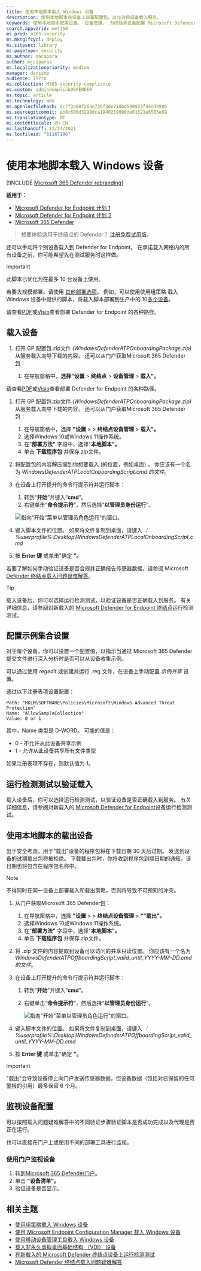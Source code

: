 ```yaml
---
title: 使用本地脚本载入 Windows 设备
description: 使用本地脚本在设备上部署配置包，以允许将设备载入服务。
keywords: 使用本地脚本配置设备， 设备管理， 为终结点设备配置 Microsoft Defender
search.appverid: met150
ms.prod: m365-security
ms.mktglfcycl: deploy
ms.sitesec: library
ms.pagetype: security
ms.author: macapara
author: mjcaparas
ms.localizationpriority: medium
manager: dansimp
audience: ITPro
ms.collection: M365-security-compliance
ms.custom: admindeeplinkDEFENDER
ms.topic: article
ms.technology: mde
ms.openlocfilehash: dc7f3a88f26ae738f3de718bd590933f44ed4906
ms.sourcegitcommit: eb8c600d3298dca1940259998de61621e6505e69
ms.translationtype: MT
ms.contentlocale: zh-CN
ms.lasthandoff: 11/24/2021
ms.locfileid: "61167186"
---
```

# <a name="onboard-windows-devices-using-a-local-script"></a>使用本地脚本载入 Windows 设备

[!INCLUDE [Microsoft 365 Defender rebranding](../../includes/microsoft-defender.md)]

**适用于：**
- [Microsoft Defender for Endpoint 计划 1](https://go.microsoft.com/fwlink/p/?linkid=2154037)
- [Microsoft Defender for Endpoint 计划 2](https://go.microsoft.com/fwlink/p/?linkid=2154037)
- [Microsoft 365 Defender](https://go.microsoft.com/fwlink/?linkid=2118804)

> 想要体验适用于终结点的 Defender？ [注册免费试用版](https://signup.microsoft.com/create-account/signup?products=7f379fee-c4f9-4278-b0a1-e4c8c2fcdf7e&ru=https://aka.ms/MDEp2OpenTrial?ocid=docs-wdatp-configureendpointsscript-abovefoldlink)。

还可以手动将个别设备载入到 Defender for Endpoint。 在承诺载入网络内的所有设备之前，你可能希望先在测试服务时这样做。

> [!IMPORTANT]
> 此脚本已优化为在最多 10 台设备上使用。
>
> 若要大规模部署，请使用 [其他部署选项](configure-endpoints.md)。 例如，可以使用使用组策略 载入 Windows 设备中提供的脚本，将载入脚本部署到生产中的 10[多个设备](configure-endpoints-gp.md)。

请查看[PDF](https://github.com/MicrosoftDocs/microsoft-365-docs/raw/public/microsoft-365/security/defender-endpoint/downloads/mdatp-deployment-strategy.pdf)或[Visio](https://github.com/MicrosoftDocs/microsoft-365-docs/raw/public/microsoft-365/security/defender-endpoint/downloads/mdatp-deployment-strategy.vsdx)查看部署 Defender for Endpoint 的各种路径。 

## <a name="onboard-devices"></a>载入设备 

1.  打开 GP 配置包.zip文件 *(WindowsDefenderATPOnboardingPackage.zip)* 从服务载入向导下载的内容。 还可以从门户获取Microsoft 365 Defender<a href="https://go.microsoft.com/fwlink/p/?linkid=2077139" target="_blank">包</a>：

    1. 在导航窗格中，**选择"设置**  >  **终结点**  >  **设备管理**  >  **载入"。**


请查看[PDF](https://download.microsoft.com/download/5/6/0/5609001f-b8ae-412f-89eb-643976f6b79c/mde-deployment-strategy.pdf)或[Visio](https://download.microsoft.com/download/5/6/0/5609001f-b8ae-412f-89eb-643976f6b79c/mde-deployment-strategy.vsdx)查看部署 Defender for Endpoint 的各种路径。

1. 打开 GP 配置包.zip文件 *(WindowsDefenderATPOnboardingPackage.zip)* 从服务载入向导下载的内容。 还可以从门户获取Microsoft 365 Defender<a href="https://go.microsoft.com/fwlink/p/?linkid=2077139" target="_blank">包</a>：
    1. 在导航窗格中，选择 **"设置** \>  \> **终结点设备管理** \> **载入"。**
    2. 选择Windows 10或Windows 11操作系统。
    3. 在"**部署方法"** 字段中，选择"**本地脚本"。**
    4. 单击 **下载程序包** 并保存.zip文件。

2. 将配置包的内容解压缩到你想要载入 (的位置，例如桌面) 。 你应该有一个名为 *WindowsDefenderATPLocalOnboardingScript.cmd 的文件*。

3. 在设备上打开提升的命令行提示符并运行脚本：
   1. 转到“**开始**”并键入“**cmd**”。
   2. 右键单击“**命令提示符**”，然后选择“**以管理员身份运行**”。

    ![指向"开始"菜单以管理员角色运行"的窗口。](images/run-as-admin.png)

4.  键入脚本文件的位置。 如果将文件复制到桌面，请键入 *：%userprofile%\Desktop\WindowsDefenderATPLocalOnboardingScript.cmd*

5.  按 **Enter 键** 或单击"确定 **"。**

若要了解如何手动验证设备是否合规并正确报告传感器数据，请参阅 Microsoft [Defender 终结点载入问题疑难解答](troubleshoot-onboarding.md)。

> [!TIP]
> 载入设备后，你可以选择运行检测测试，以验证设备是否正确载入到服务。 有关详细信息，请参阅对新载入的 [Microsoft Defender for Endpoint 终结点](run-detection-test.md)运行检测测试。

## <a name="configure-sample-collection-settings"></a>配置示例集合设置

对于每个设备，你可以设置一个配置值，以指示当通过 Microsoft 365 Defender 提交文件进行深入分析时是否可以从设备收集示例。

可以通过使用 *regedit* 或创建并运行 .reg 文件，在设备上手动配置 *示例共享* 设置。

通过以下注册表项设置配置：

```console
Path: "HKLM\SOFTWARE\Policies\Microsoft\Windows Advanced Threat Protection"
Name: "AllowSampleCollection"
Value: 0 or 1
```

其中，Name 类型是 D-WORD。 可能的值是：

- 0 - 不允许从此设备共享示例
- 1 - 允许从此设备共享所有文件类型

如果注册表项不存在，则默认值为 1。

## <a name="run-a-detection-test-to-verify-onboarding"></a>运行检测测试以验证载入

载入设备后，你可以选择运行检测测试，以验证设备是否正确载入到服务。 有关详细信息，请参阅对新载入的 [Microsoft Defender for Endpoint](run-detection-test.md)设备运行检测测试。

## <a name="offboard-devices-using-a-local-script"></a>使用本地脚本的载出设备

出于安全考虑，用于"载出"设备的程序包将在下载日期 30 天后过期。 发送到设备的过期载出包将被拒绝。 下载载出包时，你将收到程序包到期日期的通知，该日期也将包含在程序包名称中。

> [!NOTE]
> 不得同时在同一设备上部署载入和载出策略，否则将导致不可预知的冲突。

1. 从门户获取Microsoft 365 Defender<a href="https://go.microsoft.com/fwlink/p/?linkid=2077139" target="_blank">包</a>：
    1. 在导航窗格中，选择 **"设置** \>  \> **终结点设备管理** \> **""载出"。**
    2. 选择Windows 10或Windows 11操作系统。
    3. 在"**部署方法"** 字段中，选择"**本地脚本"。**
    4. 单击 **下载程序包** 并保存.zip文件。

2. 将 .zip 文件的内容提取到设备可以访问的共享只读位置。 你应该有一个名为 *WindowsDefenderATPOffboardingScript_valid_until_YYYY-MM-DD.cmd 的文件*。

3. 在设备上打开提升的命令行提示符并运行脚本：
   1. 转到“**开始**”并键入“**cmd**”。
   2. 右键单击“**命令提示符**”，然后选择“**以管理员身份运行**”。

        ![指向"开始"菜单以管理员角色运行"的窗口。](images/run-as-admin.png)

4. 键入脚本文件的位置。 如果将文件复制到桌面，请键入 *：%userprofile%\Desktop\WindowsDefenderATPOffboardingScript_valid_until_YYYY-MM-DD.cmd*

5. 按 **Enter 键** 或单击"确定 **"。**

> [!IMPORTANT]
> "载出"会导致设备停止向门户发送传感器数据，但设备数据（包括对已保留的任何警报的引用）最多保留 6 个月。

## <a name="monitor-device-configuration"></a>监视设备配置

可以按照载入问题疑难解答中的不同[](troubleshoot-onboarding.md)验证步骤验证脚本是否成功完成以及代理是否正在运行。

也可以直接在门户上或使用不同的部署工具进行监视。

### <a name="monitor-devices-using-the-portal"></a>使用门户监视设备

1. 转到<a href="https://go.microsoft.com/fwlink/p/?linkid=2077139" target="_blank">Microsoft 365 Defender门户</a>。
2. 单击 **"设备清单"。**
3. 验证设备是否显示。

## <a name="related-topics"></a>相关主题
- [使用组策略载入 Windows 设备](configure-endpoints-gp.md)
- [使用 Microsoft Endpoint Configuration Manager 载入 Windows 设备](configure-endpoints-sccm.md)
- [使用移动设备管理工具载入 Windows 设备](configure-endpoints-mdm.md)
- [载入非永久虚拟桌面基础结构 （VDI） 设备](configure-endpoints-vdi.md)
- [在新载入的 Microsoft Defender 终结点设备上运行检测测试](run-detection-test.md)
- [Microsoft Defender 终结点载入问题疑难解答](troubleshoot-onboarding.md)
